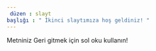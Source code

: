 ```yaml
---
 düzen : slayt 
başlığı : " İkinci slaytımıza hoş geldiniz! "
---
```

Metniniz 
Geri gitmek için sol oku kullanın!
